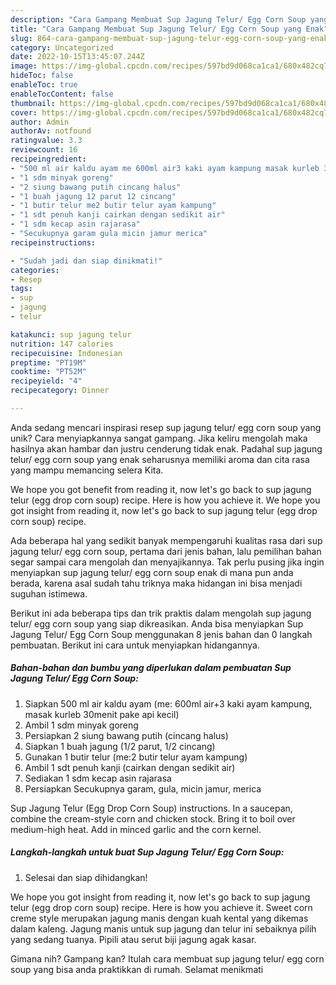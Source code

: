 ```yaml
---
description: "Cara Gampang Membuat Sup Jagung Telur/ Egg Corn Soup yang Enak"
title: "Cara Gampang Membuat Sup Jagung Telur/ Egg Corn Soup yang Enak"
slug: 864-cara-gampang-membuat-sup-jagung-telur-egg-corn-soup-yang-enak
category: Uncategorized
date: 2022-10-15T13:45:07.244Z
image: https://img-global.cpcdn.com/recipes/597bd9d068ca1ca1/680x482cq70/sup-jagung-telur-egg-corn-soup-foto-resep-utama.jpg
hideToc: false
enableToc: true
enableTocContent: false
thumbnail: https://img-global.cpcdn.com/recipes/597bd9d068ca1ca1/680x482cq70/sup-jagung-telur-egg-corn-soup-foto-resep-utama.jpg
cover: https://img-global.cpcdn.com/recipes/597bd9d068ca1ca1/680x482cq70/sup-jagung-telur-egg-corn-soup-foto-resep-utama.jpg
author: Admin
authorAv: notfound
ratingvalue: 3.3
reviewcount: 16
recipeingredient:
- "500 ml air kaldu ayam me 600ml air3 kaki ayam kampung masak kurleb 30menit pake api kecil"
- "1 sdm minyak goreng"
- "2 siung bawang putih cincang halus"
- "1 buah jagung 12 parut 12 cincang"
- "1 butir telur me2 butir telur ayam kampung"
- "1 sdt penuh kanji cairkan dengan sedikit air"
- "1 sdm kecap asin rajarasa"
- "Secukupnya garam gula micin jamur merica"
recipeinstructions:

- "Sudah jadi dan siap dinikmati!"
categories:
- Resep
tags:
- sup
- jagung
- telur

katakunci: sup jagung telur 
nutrition: 147 calories
recipecuisine: Indonesian
preptime: "PT19M"
cooktime: "PT52M"
recipeyield: "4"
recipecategory: Dinner

---
```





Anda sedang mencari inspirasi resep sup jagung telur/ egg corn soup yang unik? Cara menyiapkannya sangat gampang. Jika keliru mengolah maka hasilnya akan hambar dan justru cenderung tidak enak. Padahal sup jagung telur/ egg corn soup yang enak seharusnya memiliki aroma dan cita rasa yang mampu memancing selera Kita.





We hope you got benefit from reading it, now let&#39;s go back to sup jagung telur (egg drop corn soup) recipe. Here is how you achieve it. We hope you got insight from reading it, now let&#39;s go back to sup jagung telur (egg drop corn soup) recipe.

Ada beberapa hal yang sedikit banyak mempengaruhi kualitas rasa dari sup jagung telur/ egg corn soup, pertama dari jenis bahan, lalu pemilihan bahan segar sampai cara mengolah dan menyajikannya. Tak perlu pusing jika ingin menyiapkan sup jagung telur/ egg corn soup enak di mana pun anda berada, karena asal sudah tahu triknya maka hidangan ini bisa menjadi suguhan istimewa.






Berikut ini ada beberapa tips dan trik praktis dalam mengolah sup jagung telur/ egg corn soup yang siap dikreasikan. Anda bisa menyiapkan Sup Jagung Telur/ Egg Corn Soup menggunakan 8 jenis bahan dan 0 langkah pembuatan. Berikut ini cara untuk menyiapkan hidangannya.

<!--inarticleads1-->

##### Bahan-bahan dan bumbu yang diperlukan dalam pembuatan Sup Jagung Telur/ Egg Corn Soup:

1. Siapkan 500 ml air kaldu ayam (me: 600ml air+3 kaki ayam kampung, masak kurleb 30menit pake api kecil)
1. Ambil 1 sdm minyak goreng
1. Persiapkan 2 siung bawang putih (cincang halus)
1. Siapkan 1 buah jagung (1/2 parut, 1/2 cincang)
1. Gunakan 1 butir telur (me:2 butir telur ayam kampung)
1. Ambil 1 sdt penuh kanji (cairkan dengan sedikit air)
1. Sediakan 1 sdm kecap asin rajarasa
1. Persiapkan Secukupnya garam, gula, micin jamur, merica


Sup Jagung Telur (Egg Drop Corn Soup) instructions. In a saucepan, combine the cream-style corn and chicken stock. Bring it to boil over medium-high heat. Add in minced garlic and the corn kernel. 

<!--inarticleads2-->

##### Langkah-langkah untuk buat Sup Jagung Telur/ Egg Corn Soup:


1. Selesai dan siap dihidangkan!

We hope you got insight from reading it, now let&#39;s go back to sup jagung telur (egg drop corn soup) recipe. Here is how you achieve it. Sweet corn creme style merupakan jagung manis dengan kuah kental yang dikemas dalam kaleng. Jagung manis untuk sup jagung dan telur ini sebaiknya pilih yang sedang tuanya. Pipili atau serut biji jagung agak kasar. 

Gimana nih? Gampang kan? Itulah cara membuat sup jagung telur/ egg corn soup yang bisa anda praktikkan di rumah. Selamat menikmati
